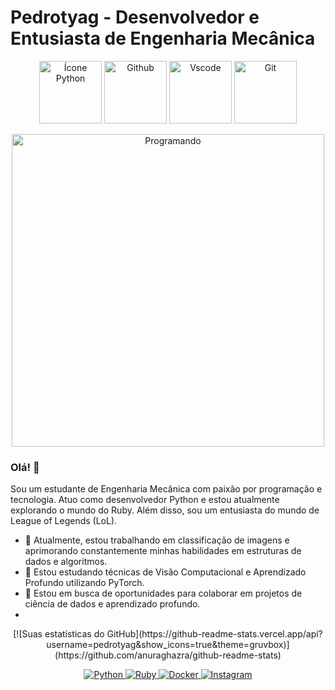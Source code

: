 ﻿# Pedrotyag - Desenvolvedor e Entusiasta de Engenharia Mecânica

<p align="center">
  <img src="https://user-images.githubusercontent.com/74038190/212257472-08e52665-c503-4bd9-aa20-f5a4dae769b5.gif" width="100" alt="Ícone Python">
  <img src="https://user-images.githubusercontent.com/74038190/212257468-1e9a91f1-b626-4baa-b15d-5c385dfa7ed2.gif" width="100" alt="Github">
  <img src="https://user-images.githubusercontent.com/74038190/212257465-7ce8d493-cac5-494e-982a-5a9deb852c4b.gif" width="100" alt="Vscode">
  <img src="https://user-images.githubusercontent.com/74038190/212281775-b468df30-4edc-4bf8-a4ee-f52e1aaddc86.gif" width="100" alt="Git">

</p>

<p align="center">
  <img src="https://user-images.githubusercontent.com/74038190/212750672-2f3f2b50-c84f-4ed8-a60a-849ae69ff9df.gif" width="500" alt="Programando">
</p>

### Olá! 👋
Sou um estudante de Engenharia Mecânica com paixão por programação e tecnologia. Atuo como desenvolvedor Python e estou atualmente explorando o mundo do Ruby. Além disso, sou um entusiasta do mundo de League of Legends (LoL).

- 🔭 Atualmente, estou trabalhando em classificação de imagens e aprimorando constantemente minhas habilidades em estruturas de dados e algoritmos.
- 🌱 Estou estudando técnicas de Visão Computacional e Aprendizado Profundo utilizando PyTorch.
- 🤝 Estou em busca de oportunidades para colaborar em projetos de ciência de dados e aprendizado profundo.
- 
<p align="center">
  [![Suas estatísticas do GitHub](https://github-readme-stats.vercel.app/api?username=pedrotyag&show_icons=true&theme=gruvbox)](https://github.com/anuraghazra/github-readme-stats)
</p>

<p align="center">
    <a href="https://www.python.org/" target="_blank">
        <img src="https://img.shields.io/badge/Python-%2314354C.svg?style=flat-square&logo=python&logoColor=white" alt="Python">
    </a>
    <a href="https://www.ruby-lang.org/" target="_blank">
        <img src="https://img.shields.io/badge/Ruby-%23CC342D.svg?style=flat-square&logo=ruby&logoColor=white" alt="Ruby">
    </a>
    <a href="https://www.docker.com/" target="_blank">
        <img src="https://img.shields.io/badge/Docker-%232496ED.svg?style=flat-square&logo=docker&logoColor=white" alt="Docker">
    </a>
    <a href="https://www.instagram.com/pedro_tyag/" target="_blank">
        <img src="https://img.shields.io/badge/Instagram-%23E4405F.svg?style=flat-square&logo=instagram&logoColor=white" alt="Instagram">
    </a>
</p>

